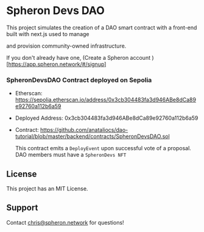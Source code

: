 # Spheron Devs DAO 

This project simulates the creation of a DAO smart contract with a front-end built with next.js used to manage

and provision community-owned infrastructure.

If you don't already have one, (Create a Spheron account )[https://app.spheron.network/#/signup]

### SpheronDevsDAO Contract deployed on Sepolia

- Etherscan: https://sepolia.etherscan.io/address/0x3cb304483fa3d946ABe8dCa89e92760a112b6a59
- Deployed Address:  0x3cb304483fa3d946ABe8dCa89e92760a112b6a59
- Contract:  https://github.com/anataliocs/dao-tutorial/blob/master/backend/contracts/SpheronDevsDAO.sol

  This contract emits a `DeployEvent` upon successful vote of a proposal.  DAO members must have a `SpheronDevs NFT`

## License

This project has an MIT License.

## Support

Contact chris@spheron.network for questions!